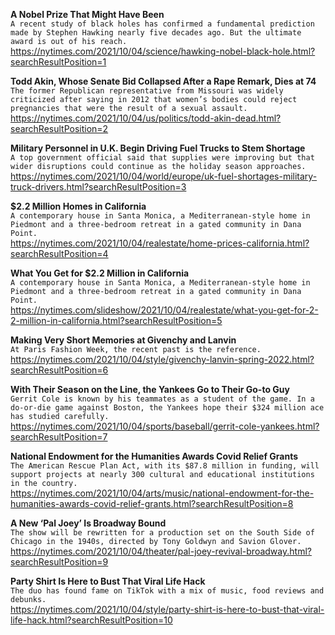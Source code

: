 **A Nobel Prize That Might Have Been**\
`A recent study of black holes has confirmed a fundamental prediction made by Stephen Hawking nearly five decades ago. But the ultimate award is out of his reach.`\
https://nytimes.com/2021/10/04/science/hawking-nobel-black-hole.html?searchResultPosition=1

**Todd Akin, Whose Senate Bid Collapsed After a Rape Remark, Dies at 74**\
`The former Republican representative from Missouri was widely criticized after saying in 2012 that women’s bodies could reject pregnancies that were the result of a sexual assault.`\
https://nytimes.com/2021/10/04/us/politics/todd-akin-dead.html?searchResultPosition=2

**Military Personnel in U.K. Begin Driving Fuel Trucks to Stem Shortage**\
`A top government official said that supplies were improving but that wider disruptions could continue as the holiday season approaches.`\
https://nytimes.com/2021/10/04/world/europe/uk-fuel-shortages-military-truck-drivers.html?searchResultPosition=3

**$2.2 Million Homes in California**\
`A contemporary house in Santa Monica, a Mediterranean-style home in Piedmont and a three-bedroom retreat in a gated community in Dana Point.`\
https://nytimes.com/2021/10/04/realestate/home-prices-california.html?searchResultPosition=4

**What You Get for $2.2 Million in California**\
`A contemporary house in Santa Monica, a Mediterranean-style home in Piedmont and a three-bedroom retreat in a gated community in Dana Point.`\
https://nytimes.com/slideshow/2021/10/04/realestate/what-you-get-for-2-2-million-in-california.html?searchResultPosition=5

**Making Very Short Memories at Givenchy and Lanvin**\
`At Paris Fashion Week, the recent past is the reference.`\
https://nytimes.com/2021/10/04/style/givenchy-lanvin-spring-2022.html?searchResultPosition=6

**With Their Season on the Line, the Yankees Go to Their Go-to Guy**\
`Gerrit Cole is known by his teammates as a student of the game. In a do-or-die game against Boston, the Yankees hope their $324 million ace has studied carefully.`\
https://nytimes.com/2021/10/04/sports/baseball/gerrit-cole-yankees.html?searchResultPosition=7

**National Endowment for the Humanities Awards Covid Relief Grants**\
`The American Rescue Plan Act, with its $87.8 million in funding, will support projects at nearly 300 cultural and educational institutions in the country.`\
https://nytimes.com/2021/10/04/arts/music/national-endowment-for-the-humanities-awards-covid-relief-grants.html?searchResultPosition=8

**A New ‘Pal Joey’ Is Broadway Bound**\
`The show will be rewritten for a production set on the South Side of Chicago in the 1940s, directed by Tony Goldwyn and Savion Glover.`\
https://nytimes.com/2021/10/04/theater/pal-joey-revival-broadway.html?searchResultPosition=9

**Party Shirt Is Here to Bust That Viral Life Hack**\
`The duo has found fame on TikTok with a mix of music, food reviews and debunks.`\
https://nytimes.com/2021/10/04/style/party-shirt-is-here-to-bust-that-viral-life-hack.html?searchResultPosition=10

